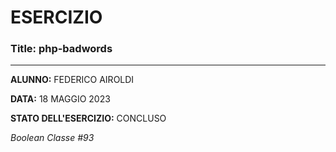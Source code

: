 # ESERCIZIO

### Title: php-badwords
---
**ALUNNO:** FEDERICO AIROLDI

**DATA:** 18 MAGGIO 2023

**STATO DELL'ESERCIZIO:** CONCLUSO

_Boolean Classe #93_